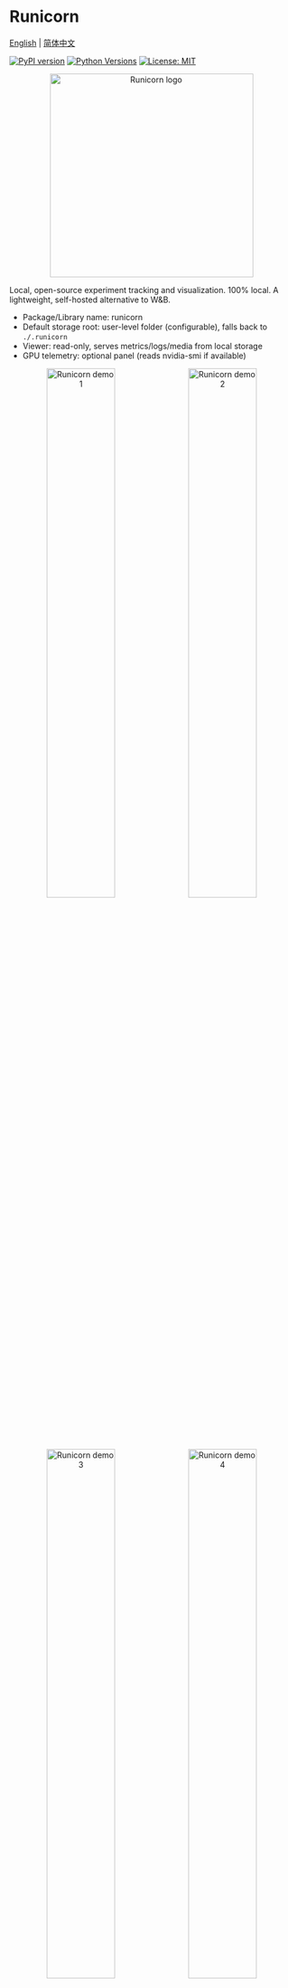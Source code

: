 # Runicorn

[English](README.md) | [简体中文](README_zh.md)

[![PyPI version](https://img.shields.io/pypi/v/runicorn)](https://pypi.org/project/runicorn/)
[![Python Versions](https://img.shields.io/pypi/pyversions/runicorn)](https://pypi.org/project/runicorn/)
[![License: MIT](https://img.shields.io/badge/License-MIT-yellow.svg)](LICENSE)

<p align="center">
  <img src="docs/picture/icon.jpg" alt="Runicorn logo" width="360" />
</p>

Local, open-source experiment tracking and visualization. 100% local. A lightweight, self-hosted alternative to W&B.

- Package/Library name: runicorn
- Default storage root: user-level folder (configurable), falls back to `./.runicorn`
- Viewer: read-only, serves metrics/logs/media from local storage
- GPU telemetry: optional panel (reads nvidia-smi if available)

<p align="center">
  <img src="https://github.com/Skydoge-zjm/Runicorn/blob/main/docs/picture/p1.png" alt="Runicorn demo 1" width="49%" />
  <img src="https://github.com/Skydoge-zjm/Runicorn/blob/main/docs/picture/p2.png" alt="Runicorn demo 2" width="49%" />
  <br/>
  <img src="https://github.com/Skydoge-zjm/Runicorn/blob/main/docs/picture/p3.png" alt="Runicorn demo 3" width="49%" />
  <img src="https://github.com/Skydoge-zjm/Runicorn/blob/main/docs/picture/p4.png" alt="Runicorn demo 4" width="49%" />
  <br/>
  <span style="color:#888; font-size: 12px;">Screenshots of Runicorn UI (Runs list, Run detail, Metrics overlay, GPU panel)</span>
  
</p>

Features
--------
- 100% local, self-hosted. No external services. Data stays under your user-level root by default.
- Read-only viewer built on FastAPI; zero impact on your training loop.
- Prebuilt web UI bundled in wheel; offline-friendly after install.
- Step/time metrics with stage separators; live logs via WebSocket.
- Optional GPU telemetry panel if `nvidia-smi` is available.
- Global per-user storage with project/name hierarchy.
- Remote SSH live sync to mirror runs from a Linux server to your local storage.
- Compare multiple runs of the same experiment on a single chart (multi-run overlay).


Installation
------------
Requires Python 3.8+ (Windows/Linux). The desktop app is currently Windows-only; the CLI/Viewer work on both Windows and Linux.

```bash
pip install -U runicorn
# Optional image helpers (Pillow, NumPy, Matplotlib)
pip install -U "runicorn[images]"
```

Quick start
-----------------

```python
import runicorn as rn
import math, random

run = rn.init(project="demo", name="exp1")

stages = ["warmup", "train"]
total_steps = 100
seg = max(1, total_steps // len(stages))
for i in range(1, total_steps + 1):
    stage = stages[min((i - 1) // seg, len(stages) - 1)]
    loss = max(0.02, 2.0 * math.exp(-0.02 * i) + random.uniform(-0.02, 0.02))
    rn.log({"loss": round(loss, 4)}, stage=stage)

rn.summary(update={"best_val_acc_top1": 77.3})
rn.finish()
```

 
Viewer
------------
Start the local, read-only viewer and open the UI:

```bash
runicorn viewer
# or
runicorn viewer --storage ./.runicorn --host 127.0.0.1 --port 8000
# Then open http://127.0.0.1:8000
```
 
Remote (SSH live sync)
----------------------
Mirror runs from a remote Linux server to your local storage over SSH in real time.

- Open the UI and go to the top menu: `Remote` (or visit `/remote`).
- Steps:
  1) Connect: enter `host`, `port` (default 22), `username`; optionally provide a password or a private key (content or path).
  2) Browse remote directories and select the correct level:
     - New layout: select `<project>/<name>/runs`
     - Legacy layout: select `runs`
     - Avoid selecting a specific `<run_id>` directory.
  3) Click "Sync this directory". The task will appear under "Sync Tasks" and the "Runs" page refreshes immediately.

Tips & troubleshooting
- If no runs appear, verify:
  - The mirror task exists: GET `/api/ssh/mirror/list` shows an `alive: true` task with increasing counters.
  - The local storage root: GET `/api/config` and inspect the `storage` path. Check that runs are being created under the expected layout.
  - Directory level: ensure you selected `.../runs` (not a specific run folder).
  - Credentials are only used for the session and are not persisted. SSH is handled by Paramiko.

Desktop app (Windows)
---------------------
- Install from GitHub Releases (recommended for end users), or build locally.
- Prerequisites: Node.js 18+; Rust & Cargo (stable); Python 3.8+; NSIS (for installer packaging).
- Build locally (creates an NSIS installer):

  ```powershell
  # From repo root
  powershell -ExecutionPolicy Bypass -File .\desktop\tauri\build_release.ps1 -Bundles nsis
  # Installer output:
  # desktop/tauri/src-tauri/target/release/bundle/nsis/Runicorn Desktop_<version>_x64-setup.exe
  ```

- After installation, launch "Runicorn Desktop".
  - First run: open the gear icon (top-right) → Settings → Data Directory, choose a writable path (e.g., `D:\RunicornData`), then Save.
  - The desktop app auto-starts a local backend and opens the UI.

Linux development helper
------------------------
For local development on Linux, you can use the helper script:

```bash
chmod +x ./run_dev.sh
BACKEND_PORT=8000 FRONTEND_PORT=5173 ./run_dev.sh
```

Configuration
-------------
- Per-user storage root can be set via UI or CLI:

  - In Desktop app UI: gear icon → Settings → Data Directory (persisted to `%APPDATA%\Runicorn\config.json`).

  - Via CLI (global, reused by all projects):
  
  ```bash
  # Set a persistent per-user root used across all projects
  runicorn config --set-user-root "E:\\RunicornData"
  # Inspect current config
  runicorn config --show
  ```

- Precedence for resolving storage root:
  1. `runicorn.init(storage=...)`
  2. Environment variable `RUNICORN_DIR`
  3. Per-user config `user_root_dir` (set via `runicorn config`)
  4. Project-local `./.runicorn`

- Live logs are tailed from `logs.txt` via WebSocket at `/api/runs/{run_id}/logs/ws`.
 
Offline workflow (headless Linux server ➜ local PC)
--------------------------------------------------
When training on an offline, headless Linux server, and you want to visualize on your own PC:

1) On the Linux server (while or after training with `runicorn` SDK):
   - Ensure runs are written under your chosen storage root (see precedence below).
   - Export runs into a portable archive using the CLI:

   ```bash
   # Export all runs (new + legacy layouts) under the resolved storage root
   python3 -m runicorn.cli export --out /tmp/runicorn_export_$(date +%s).tar.gz

   # Or export a subset by project/name and/or run id
   python3 -m runicorn.cli export --project demo --name exp1 --out /tmp/exp1_runs.tar.gz
   python3 -m runicorn.cli export --run-id abc123 --run-id def456 --out /tmp/some_runs.tar.gz
   ```

   Transfer the archive to your PC via scp/USB.

2) On your PC (Windows or Linux):
   - Start the viewer:

   ```bash
   runicorn viewer
   # open http://127.0.0.1:8000
   ```

   - Open the UI (gear icon ➜ Settings) and use the "Offline Import" uploader to drop the `.tar.gz` or `.zip` archive. The runs will be extracted into the active storage root.

   - Alternatively, import via CLI without opening the UI:

   ```bash
   # Import into the configured storage root (or override with --storage)
   python -m runicorn.cli import --archive /path/to/exported_runs.tar.gz
   ```

Privacy & Offline
------------------
- No telemetry. The viewer only reads local files (JSON/JSONL and media).
- Default storage root is your per-user folder if configured, otherwise falls back to `./.runicorn`.
- Bundled UI allows using the viewer without Node.js at runtime.

Storage resolution precedence
-----------------------------
1. `runicorn.init(storage=...)`
2. Environment variable `RUNICORN_DIR`
3. Per-user config `user_root_dir` (set via `runicorn config`)
4. Project-local `./.runicorn`

Roadmap
-------
- Advanced filtering/search in the UI.
- Artifact browser and media gallery improvements.
- CSV export and API pagination.
- Optional remote storage adapters (e.g., S3/MinIO) while keeping the viewer read-only.
 
Community
---------
- See `CONTRIBUTING.md` for dev setup, style, and release flow.
- See `SECURITY.md` for private vulnerability reporting.
- See `CHANGELOG.md` for version history.
 
Storage layout
--------------
```
user_root_dir/
  <project>/
    <name>/
      runs/
        <run_id>/
          meta.json
          status.json
          summary.json
          events.jsonl
          logs.txt
          media/
```

Legacy layout is also supported for backward compatibility:

```
./.runicorn/
  runs/
    <run_id>/
      ...
```
 
Notes
-----
- GPU telemetry is shown if `nvidia-smi` is available.
- Windows compatible.


AI 
----
This project is mainly developed by OpenAI's GPT-5.